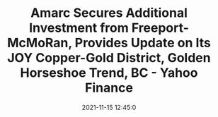 ---
"title": "Amarc Secures Additional Investment from Freeport-McMoRan, Provides Update on Its JOY Copper-Gold District, Golden Horseshoe Trend, BC - Yahoo Finance"
"date": "2021-11-15 12:45:0"
"feed_name": "GOOGLENEWSDRILLING"
"feed_website": "https://news.google.com/search?q=drilling%2Bincident&hl=en-US&gl=US&ceid=US:en"
"feed_rss": "https://news.google.com/rss/search?q=drilling%2Bincident&hl=en-US&gl=US&ceid=US:en"
"link": "https://finance.yahoo.com/news/amarc-secures-additional-investment-freeport-124500541.html"
"source": "{'href': 'https://finance.yahoo.com', 'title': 'Yahoo Finance'}"
"file": "_posts/2021-1-1-1348aa242811bad8e7e03f9eba90405984db9e9e.md"
"accident": "0"
"drilling": "0"
"dead": "0"
"injured": "0"
"arrested": "0"
"place": "unknown place"
"where": "unknown site"
"causes": "unknown"
"place_uri": "unknown place"
---